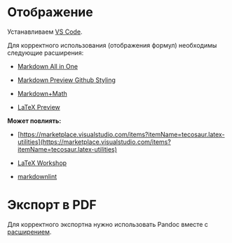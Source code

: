 # Отображение

Устанавливаем [VS Code](https://code.visualstudio.com/).

Для корректного использования (отображения формул) необходимы следующие расширения:

- [Markdown All in One](https://marketplace.visualstudio.com/items?itemName=yzhang.markdown-all-in-one)

- [Markdown Preview Github Styling](https://marketplace.visualstudio.com/items?itemName=bierner.markdown-preview-github-styles)

- [Markdown+Math](https://marketplace.visualstudio.com/items?itemName=goessner.mdmath)

- [LaTeX Preview](https://marketplace.visualstudio.com/items?itemName=ajshort.latex-preview)

**Может повлиять:**

- [https://marketplace.visualstudio.com/items?itemName=tecosaur.latex-utilities](https://marketplace.visualstudio.com/items?itemName=tecosaur.latex-utilities)

- [LaTeX Workshop](https://marketplace.visualstudio.com/items?itemName=James-Yu.latex-workshop)

- [markdownlint](https://marketplace.visualstudio.com/items?itemName=DavidAnson.vscode-markdownlint)

# Экспорт в PDF

Для корректного экспортна нужно использовать Pandoc вместе с [расширением](https://marketplace.visualstudio.com/items?itemName=DougFinke.vscode-pandoc).